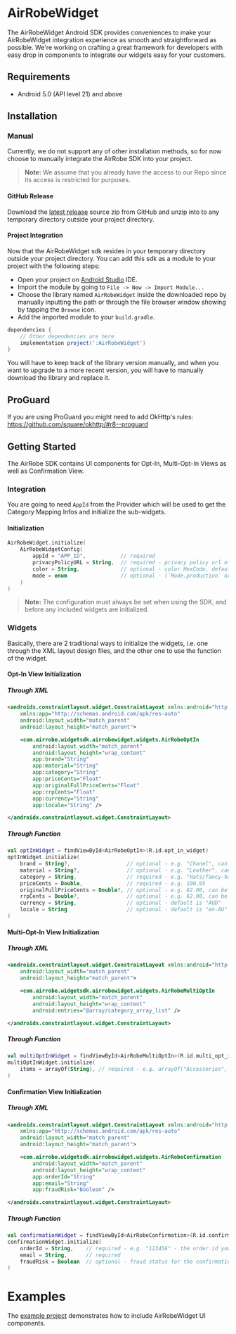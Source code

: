 # AirRobeWidget
The AirRobeWidget Android SDK provides conveniences to make your AirRobeWidget integration experience as smooth and straightforward as possible. We're working on crafting a great framework for developers with easy drop in components to integrate our widgets easy for your customers.

## Requirements
- Android 5.0 (API level 21) and above

## Installation

### Manual

Currently, we do not support any of other installation methods, so for now choose to manually integrate the AirRobe SDK into your project.
> **Note:**
> We assume that you already have the access to our Repo since its access is restricted for purposes.

#### GitHub Release

Download the [latest release][latest-release] source zip from GitHub and unzip into to any temporary directory outside your project directory.

#### Project Integration
Now that the AirRobeWidget sdk resides in your temporary directory outside your project directory. You can add this sdk as a module to your project with the following steps:
- Open your project on [Android Studio][Android-Studio] IDE.
- Import the module by going to `File -> New -> Import Module...`
- Choose the library named `AirRobeWidget` inside the downloaded repo by manually inputting the path or through the file browser window showing by tapping the `Browse` icon.
- Add the imported module to your `build.gradle`.
```gradle
dependencies {
    // Other dependencies are here
    implementation project(':AirRobeWidget')
}
```

You will have to keep track of the library version manually, and when you want to upgrade to a more recent version, you will have to manually download the library and replace it.

## ProGuard
If you are using ProGuard you might need to add OkHttp's rules: https://github.com/square/okhttp/#r8--proguard


## Getting Started

The AirRobe SDK contains UI components for Opt-In, Multi-Opt-In Views as well as Confirmation View.

### Integration

You are going to need `AppId` from the Provider which will be used to get the Category Mapping Infos and initialize the sub-widgets.

#### Initialization

```kotlin
AirRobeWidget.initialize(
    AirRobeWidgetConfig(
        appId = "APP_ID",           // required
        privacyPolicyURL = String,  // required - privacy policy url of The Iconic
        color = String,             // optional - color HexCode, default value is "#42abc8"
        mode = enum                 // optional - (`Mode.production` or `Mode.sandbox`), default value is `Mode.production`
    )
)
```

> **Note:**
> The configuration must always be set when using the SDK, and before any included widgets are initialized.


### Widgets
Basically, there are 2 traditional ways to initialize the widgets, i.e. one through the XML layout design files, and the other one to use the function of the widget.

#### Opt-In View Initialization
##### Through XML

```xml
<androidx.constraintlayout.widget.ConstraintLayout xmlns:android="http://schemas.android.com/apk/res/android"
    xmlns:app="http://schemas.android.com/apk/res-auto"
    android:layout_width="match_parent"
    android:layout_height="match_parent">

    <com.airrobe.widgetsdk.airrobewidget.widgets.AirRobeOptIn
        android:layout_width="match_parent"
        android:layout_height="wrap_content"
        app:brand="String"
        app:material="String"
        app:category="String"
        app:priceCents="Float"
        app:originalFullPriceCents="Float"
        app:rrpCents="Float"
        app:currency="String"
        app:locale="String" />

</androidx.constraintlayout.widget.ConstraintLayout>

```
##### Through Function
```kotlin
val optInWidget = findViewById<AirRobeOptIn>(R.id.opt_in_widget)
optInWidget.initialize(
    brand = String?,                  // optional - e.g. "Chanel", can be nil
    material = String?,               // optional - e.g. "Leather", can be nil
    category = String,                // required - e.g. "Hats/fancy-hats"
    priceCents = Double,              // required - e.g. 100.95
    originalFullPriceCents = Double?, // optional - e.g. 62.00, can be nil
    rrpCents = Double?,               // optional - e.g. 62.00, can be nil
    currency = String,                // optional - default is "AUD"
    locale = String                   // optional - default is "en-AU"
)
```

#### Multi-Opt-In View Initialization
##### Through XML

```xml
<androidx.constraintlayout.widget.ConstraintLayout xmlns:android="http://schemas.android.com/apk/res/android"
    android:layout_width="match_parent"
    android:layout_height="match_parent">

    <com.airrobe.widgetsdk.airrobewidget.widgets.AirRobeMultiOptIn
        android:layout_width="match_parent"
        android:layout_height="wrap_content"
        android:entries="@array/category_array_list" />

</androidx.constraintlayout.widget.ConstraintLayout>
```

##### Through Function
```kotlin
val multiOptInWidget = findViewById<AirRobeMultiOptIn>(R.id.multi_opt_in_widget)
multiOptInWidget.initialize(
    items = arrayOf(String), // required - e.g. arrayOf("Accessories", "Accessories/Beauty", "Accessories/Bags/Leather bags/Weekender/Handbags", "Accessories/Bags/Clutches/Bum Bags")
)
```

#### Confirmation View Initialization
##### Through XML

```xml
<androidx.constraintlayout.widget.ConstraintLayout xmlns:android="http://schemas.android.com/apk/res/android"
    xmlns:app="http://schemas.android.com/apk/res-auto"
    android:layout_width="match_parent"
    android:layout_height="match_parent">

    <com.airrobe.widgetsdk.airrobewidget.widgets.AirRobeConfirmation
        android:layout_width="match_parent"
        android:layout_height="wrap_content"
        app:orderId="String"
        app:email="String"
        app:fraudRisk="Boolean" />

</androidx.constraintlayout.widget.ConstraintLayout>
```

##### Through Function
```kotlin
val confirmationWidget = findViewById<AirRobeConfirmation>(R.id.confirmation_widget)
confirmationWidget.initialize(
    orderId = String,    // required - e.g. "123456" - the order id you got from the checkout.
    email = String,      // required
    fraudRisk = Boolean  // optional - fraud status for the confirmation widget, default value is false.
)
```

# Examples

The [example project][example] demonstrates how to include AirRobeWidget UI components.

[latest-release]: https://github.com/airrobe/widget-sdk-android/releases/latest
[example]: https://github.com/airrobe/widget-sdk-android/tree/master/demo
[Android-Studio]: https://developer.android.com/studio
